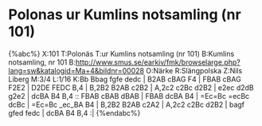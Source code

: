 # Polonas ur Kumlins notsamling (nr 101)

{%abc%}
X:101
T:Polonäs
T:ur Kumlins notsamling (nr 101)
B:Kumlins notsamling, nr 101
B:http://www.smus.se/earkiv/fmk/browselarge.php?lang=sw&katalogid=Ma+4&bildnr=00028
O:Närke
R:Slängpolska
Z:Nils Liberg
M:3/4
L:1/16
K:Bb
Bbag fgfe dedc | B2AB cBAG F4 | FBAB cBAG F2E2 | D2DE FEDC B,4 |
B,2B2 B2AB c2B2 | A,2c2 c2Bc d2B2 | e2ec d2dB g2e2 | dcBA B4 B,4 ::
FBAB cBAB dBAB | FBAB dcBA B4 | =Ec=Bc =ecBc dcBc | =Ec=Bc _ec_BA B4 |
B,2B2 B2AB c2A2 | A,2c2 c2Bc d2B2 | bagf gfed fedc | dcBA B4 B,4 :|
{%endabc%}

